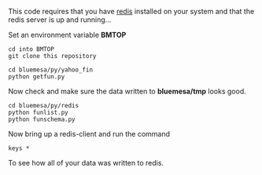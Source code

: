 This code requires that you have
[redis](http://redis.io)
installed on your system and that the redis server is up and running...

Set an environment variable **BMTOP**

```
cd into BMTOP
git clone this repository
```

```
cd bluemesa/py/yahoo_fin
python getfun.py
```

Now check and make sure the data written to **bluemesa/tmp** looks good.   

```
cd bluemesa/py/redis
python funlist.py
python funschema.py
```

Now bring up a redis-client and run the command

```
keys *
```

To see how all of your data was written to redis.
